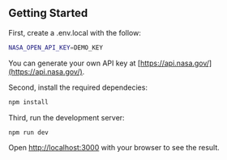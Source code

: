 
## Getting Started

First, create a .env.local with the follow:

```bash
NASA_OPEN_API_KEY=DEMO_KEY
```

You can generate your own API key at [https://api.nasa.gov/](https://api.nasa.gov/).

Second, install the required dependecies:

```bash
npm install
```

Third, run the development server:

```bash
npm run dev
```

Open [http://localhost:3000](http://localhost:3000) with your browser to see the result.


